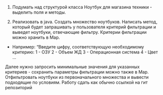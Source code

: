 1. Подумать над структурой класса Ноутбук для магазина техники - выделить поля и методы. 

2. Реализовать в java. Создать множество ноутбуков. Написать метод, который будет запрашивать у пользователя критерий фильтрации и выведет ноутбуки, отвечающие фильтру. Критерии фильтрации можно хранить в Map.

- Например:
“Введите цифру, соответствующую необходимому критерию:
1 - ОЗУ
2 - Объем ЖД
3 - Операционная система
4 - Цвет …

Далее нужно запросить минимальные значения для указанных критериев - сохранить параметры фильтрации можно также в Map.
Отфильтровать ноутбуки из первоначального множества и вывести подходящие по условиям.
Работу сдать как обычно ссылкой на гит репозиторий
